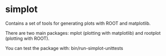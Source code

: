 simplot
============

Contains a set of tools for generating plots with ROOT and matplotlib.

There are two main packages: mplot (plotting with matplotlib) and rootplot (plotting with ROOT).

You can test the package with: bin/run-simplot-unittests
